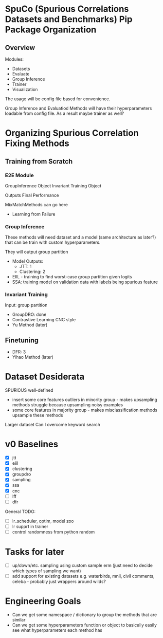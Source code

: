 # SpuCo (Spurious Correlations Datasets and Benchmarks) Pip Package Organization

## Overview 

Modules:
- Datasets
- Evaluate
- Group Inference
- Trainer
- Visualization

The usage will be config file based for convenience.

Group Inference and Evaluatiod Methods will have their hyperparameters loadable from config file. As a result maybe trainer as well?


# Organizing Spurious Correlation Fixing Methods

## Training from Scratch 

### E2E Module

GroupInference Object
Invariant Training Object

Outputs Final Performance

MixMatchMethods can go here

- Learning from Failure

### Group Inference

These methods will need dataset and a model (same architecture as later?) that can be train with custom hyperparameters. 

They will output group partition

- Model Outputs:
    - JTT: 1
    - Clustering: 2
- EIIL - training to find worst-case group partition given logits 
- SSA: training model on validation data with labels being spurious feature

### Invariant Training 

Input: group partition

- GroupDRO: done
- Contrastive Learning CNC style
- Yu Method (later)

## Finetuning

- DFR: 3
- Yihao Method (later)

# Dataset Desiderata

SPURIOUS well-defined

- insert some core features outliers in minority group - makes upsampling methods struggle because upsampling noisy examples
- some core features in majority group - makes misclassification methods upsample these methods 

Larger dataset
Can I overcome keyword search

# v0 Baselines

- [x] jtt
- [x] eiil
- [x] clustering 
- [x] groupdro 
- [x] sampling 
- [x] ssa
- [x] cnc 
- [ ] lff
- [ ] dfr

General TODO:
- [ ] lr_scheduler, optim, model zoo
- [ ] lr supprt in trainer
- [ ] control randomness from python random 

# Tasks for later 

- [ ] up/down/etc. sampling using custom sample erm (just need to decide which types of sampling we want)
- [ ] add support for existing datasets e.g. waterbirds, mnli, civil comments, celeba - probably just wrappers around wilds?

# Engineering Goals 

- Can we get some namespace / dictionary to group the methods that are similar
- Can we get some hyperparameters function or object to basically easily see what hyperparameters each method has